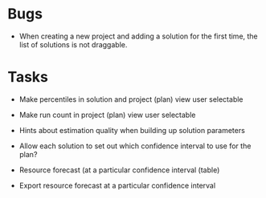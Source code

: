 # Bugs

* When creating a new project and adding a solution for the first time, the
  list of solutions is not draggable.

# Tasks

* Make percentiles in solution and project (plan) view user selectable
* Make run count in project (plan) view user selectable

* Hints about estimation quality when building up solution parameters
* Allow each solution to set out which confidence interval to use for the plan?

* Resource forecast (at a particular confidence interval (table)
* Export resource forecast at a particular confidence interval
